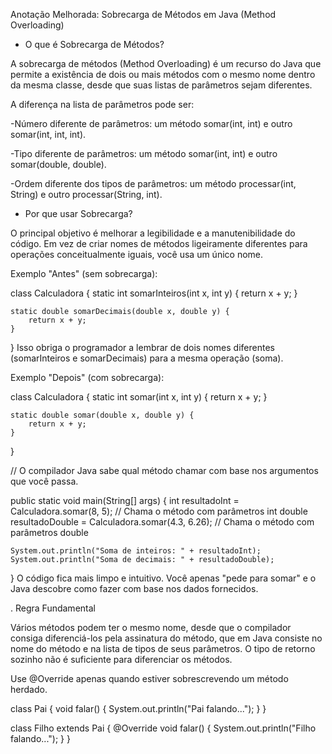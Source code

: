 Anotação Melhorada: Sobrecarga de Métodos em Java (Method Overloading)

 * O que é Sobrecarga de Métodos?

A sobrecarga de métodos (Method Overloading) é um recurso do Java que permite a existência de dois ou mais métodos com o mesmo nome dentro da mesma classe, desde que suas listas de parâmetros sejam diferentes.

A diferença na lista de parâmetros pode ser:

-Número diferente de parâmetros: um método somar(int, int) e outro somar(int, int, int).

-Tipo diferente de parâmetros: um método somar(int, int) e outro somar(double, double).

-Ordem diferente dos tipos de parâmetros: um método processar(int, String) e outro processar(String, int).

* Por que usar Sobrecarga?

O principal objetivo é melhorar a legibilidade e a manutenibilidade do código. Em vez de criar nomes de métodos ligeiramente diferentes para operações conceitualmente iguais, você usa um único nome.

Exemplo "Antes" (sem sobrecarga):

class Calculadora {
static int somarInteiros(int x, int y) {
return x + y;
}

    static double somarDecimais(double x, double y) {
        return x + y;
    }
}
Isso obriga o programador a lembrar de dois nomes diferentes (somarInteiros e somarDecimais) para a mesma operação (soma).

Exemplo "Depois" (com sobrecarga):

class Calculadora {
static int somar(int x, int y) {
return x + y;
}

    static double somar(double x, double y) {
        return x + y;
    }
}

// O compilador Java sabe qual método chamar com base nos argumentos que você passa.

public static void main(String[] args) {
int resultadoInt = Calculadora.somar(8, 5);         // Chama o método com parâmetros int
double resultadoDouble = Calculadora.somar(4.3, 6.26); // Chama o método com parâmetros double

    System.out.println("Soma de inteiros: " + resultadoInt);
    System.out.println("Soma de decimais: " + resultadoDouble);
}
O código fica mais limpo e intuitivo. Você apenas "pede para somar" e o Java descobre como fazer com base nos dados fornecidos.

. Regra Fundamental

Vários métodos podem ter o mesmo nome, desde que o compilador consiga diferenciá-los pela assinatura 
do método, que em Java consiste no nome do método e na lista de tipos de seus parâmetros. 
O tipo de retorno sozinho não é suficiente para diferenciar os métodos.

Use @Override apenas quando estiver sobrescrevendo um método herdado.

class Pai {
void falar() {
System.out.println("Pai falando...");
}
}

class Filho extends Pai {
@Override
void falar() {
System.out.println("Filho falando...");
}
}
